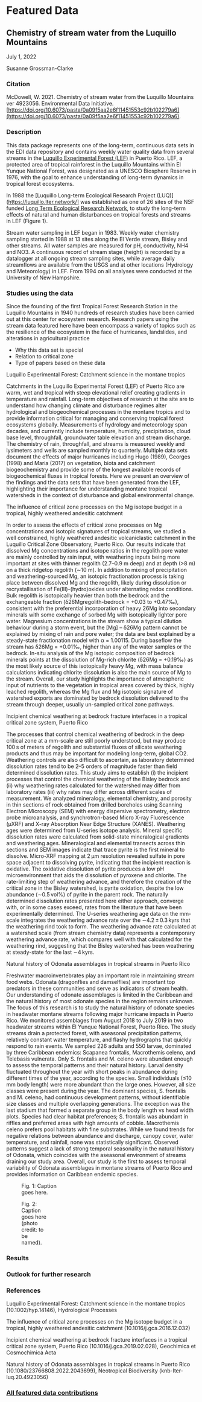 # Featured Data

## Chemistry of stream water from the Luquillo Mountains

July 1, 2022

Susanne Grossman-Clarke

### Citation

McDowell, W. 2021. Chemistry of stream water from the Luquillo Mountains ver 4923056. Environmental Data Initiative. [https://doi.org/10.6073/pasta/0a09f5aa2e6f11451553c92b102279a6](https://doi.org/10.6073/pasta/0a09f5aa2e6f11451553c92b102279a6).

### Description

This data package represents one of the long-term, continuous data sets in the EDI data repository and contains weekly water quality data from several streams in the 
[Luquillo Experimental Forest (LEF)](https://en.wikipedia.org/wiki/Luquillo_Experimental_Forest) in Puerto Rico. LEF, a protected area of tropical rainforest in the Luquillo Mountains within El Yunque National Forest, was designated as a UNESCO Biosphere Reserve in 1976, with the goal to enhance understanding of long-term dynamics in tropical forest ecosystems. 

In 1988 the [Luquillo Long-term Ecological Research Project (LUQ)](https://luquillo.lter.network/] was established as one of 26 sites of the NSF funded [Long Term Ecological Research Network](https://lternet.edu/), to study the long-term effects of natural and human disturbances on tropical forests and streams in LEF (Figure 1).

Stream water sampling in LEF began in 1983. Weekly water chemistry sampling started in 1988 at 13 sites along the El Verde stream, Bisley and other streams. All water samples are measured for pH, conductivity, NH4 and NO3. A continuous record of stream stage (height) is recorded by a datalogger at all ongoing stream sampling sites, while average daily streamflows are available from the USGS and at other locations (Hydrology and Meteorology) in LEF. From 1994 on all analyses were conducted at the University of New Hampshire.

### Studies using the data

Since the founding of the first Tropical Forest Research Station in the Luquillo Mountains in 1940 hundreds of research studies have been carried out at this center for ecosystem research. Research papers using the stream data featured here have been encompass a variety of topics such as the resilience of the ecosystem in the face of hurricanes, landslides, and alterations in agricultural practice


- Why this data set is special
- Relation to critical zone
- Type of papers based on these data

Luquillo Experimental Forest: Catchment science in the montane tropics

Catchments in the Luquillo Experimental Forest (LEF) of Puerto Rico are warm, wet and tropical with steep elevational relief creating gradients in temperature and rainfall. Long-term objectives of research at the site are to understand how changing climate and disturbance regimes alter hydrological and biogeochemical processes in the montane tropics and to provide information critical for managing and conserving tropical forest ecosystems globally. Measurements of hydrology and meteorology span decades, and currently include temperature, humidity, precipitation, cloud base level, throughfall, groundwater table elevation and stream discharge. The chemistry of rain, throughfall, and streams is measured weekly and lysimeters and wells are sampled monthly to quarterly. Multiple data sets document the effects of major hurricanes including Hugo (1989), Georges (1998) and Maria (2017) on vegetation, biota and catchment biogeochemistry and provide some of the longest available records of biogeochemical fluxes in tropical forests. Here we present an overview of the findings and the data sets that have been generated from the LEF, highlighting their importance for understanding montane tropical watersheds in the context of disturbance and global environmental change.


The influence of critical zone processes on the Mg isotope budget in a tropical, highly weathered andesitic catchment

In order to assess the effects of critical zone processes on Mg concentrations and isotopic signatures of tropical streams, we studied a well constrained, highly weathered andesitic volcaniclastic catchment in the Luquillo Critical Zone Observatory, Puerto Rico. Our results indicate that dissolved Mg concentrations and isotope ratios in the regolith pore water are mainly controlled by rain input, with weathering inputs being more important at sites with thinner regolith (2.7–0.9 m deep) and at depth (>8 m) on a thick ridgetop regolith (∼10 m). In addition to mixing of precipitation and weathering-sourced Mg, an isotopic fractionation process is taking place between dissolved Mg and the regolith, likely during dissolution or recrystallisation of Fe(III)-(hydro)oxides under alternating redox conditions. Bulk regolith is isotopically heavier than both the bedrock and the exchangeable fraction (δ26Mgregolith-bedrock = +0.03 to +0.47‰), consistent with the preferential incorporation of heavy 26Mg into secondary minerals with some exchange of sorbed Mg with isotopically lighter pore water. Magnesium concentrations in the stream show a typical dilution behaviour during a storm event, but the [Mg] – δ26Mg pattern cannot be explained by mixing of rain and pore water; the data are best explained by a steady-state fractionation model with α = 1.00115. During baseflow the stream has δ26Mg = +0.01‰, higher than any of the water samples or the bedrock. In-situ analysis of the Mg isotopic composition of bedrock minerals points at the dissolution of Mg-rich chlorite (δ26Mg = +0.19‰) as the most likely source of this isotopically heavy Mg, with mass balance calculations indicating chlorite dissolution is also the main source of Mg to the stream. Overall, our study highlights the importance of atmospheric input of nutrients to the vegetation in tropical areas covered by thick, highly leached regolith, whereas the Mg flux and Mg isotopic signature of watershed exports are dominated by bedrock dissolution delivered to the stream through deeper, usually un-sampled critical zone pathways.


Incipient chemical weathering at bedrock fracture interfaces in a tropical critical zone system, Puerto Rico


The processes that control chemical weathering of bedrock in the deep critical zone at a mm-scale are still poorly understood, but may produce 100 s of meters of regolith and substantial fluxes of silicate weathering products and thus may be important for modeling long-term, global CO2. Weathering controls are also difficult to ascertain, as laboratory determined dissolution rates tend to be 2–5 orders of magnitude faster than field determined dissolution rates. This study aims to establish (i) the incipient processes that control the chemical weathering of the Bisley bedrock and (ii) why weathering rates calculated for the watershed may differ from laboratory rates (iii) why rates may differ across different scales of measurement. We analyzed mineralogy, elemental chemistry, and porosity in thin sections of rock obtained from drilled boreholes using Scanning Electron Microscopy (SEM) with energy dispersive spectrometry, electron probe microanalysis, and synchrotron-based Micro X-ray Fluorescence (µXRF) and X-ray Absorption Near Edge Structure (XANES). Weathering ages were determined from U-series isotope analysis. Mineral specific dissolution rates were calculated from solid-state mineralogical gradients and weathering ages. Mineralogical and elemental transects across thin sections and SEM images indicate that trace pyrite is the first mineral to dissolve. Micro-XRF mapping at 2 µm resolution revealed sulfate in pore space adjacent to dissolving pyrite, indicating that the incipient reaction is oxidative. The oxidative dissolution of pyrite produces a low pH microenvironment that aids the dissolution of pyroxene and chlorite. The rate-limiting step of weathering advance, and therefore the creation of the critical zone in the Bisley watershed, is pyrite oxidation, despite the low abundance (∼0.5 vol%) of pyrite in the parent rock. The naturally determined dissolution rates presented here either approach, converge with, or in some cases exceed, rates from the literature that have been experimentally determined. The U-series weathering age data on the mm-scale integrates the weathering advance rate over the ∼4.2 ± 0.3 kyrs that the weathering rind took to form. The weathering advance rate calculated at a watershed scale (from stream chemistry data) represents a contemporary weathering advance rate, which compares well with that calculated for the weathering rind, suggesting that the Bisley watershed has been weathering at steady-state for the last ∼4 kyrs.


Natural history of Odonata assemblages in tropical streams in Puerto Rico


Freshwater macroinvertebrates play an important role in maintaining stream food webs. Odonata (dragonflies and damselflies) are important top predators in these communities and serve as indicators of stream health. Our understanding of odonate assemblages is limited in the Caribbean and the natural history of most odonate species in the region remains unknown. The focus of this research is to study the natural history of odonate species in headwater montane streams following major hurricane impacts in Puerto Rico. We monitored assemblages from August 2018 to July 2019 in two headwater streams within El Yunque National Forest, Puerto Rico. The study streams drain a protected forest, with aseasonal precipitation patterns, relatively constant water temperature, and flashy hydrographs that quickly respond to rain events. We sampled 226 adults and 550 larvae, dominated by three Caribbean endemics: Scapanea frontalis, Macrothemis celeno, and Telebasis vulnerata. Only S. frontalis and M. celeno were abundant enough to assess the temporal patterns and their natural history. Larval density fluctuated throughout the year with short peaks in abundance during different times of the year, according to the species. Small individuals (≤10 mm body length) were more abundant than the large ones. However, all size classes were present during the year. The dominant species, S. frontalis and M. celeno, had continuous development patterns, without identifiable size classes and multiple overlapping generations. The exception was the last stadium that formed a separate group in the body length vs head width plots. Species had clear habitat preferences; S. frontalis was abundant in riffles and preferred areas with high amounts of cobble. Macrothemis celeno prefers pool habitats with fine substrates. While we found trends for negative relations between abundance and discharge, canopy cover, water temperature, and rainfall, none was statistically significant. Observed patterns suggest a lack of strong temporal seasonality in the natural history of Odonata, which coincides with the aseasonal environment of streams draining our study area. Overall, our study is the first to assess temporal variability of Odonata assemblages in montane streams of Puerto Rico and provides information on Caribbean endemic species.

<div class="figure_featured" style="width: 40%;">
    <figure>
       <img src="" alt=""/>
       <figcaption class="figure-caption">Fig. 1: Caption goes here.</figcaption>
    </figure>
</div>

<div class="figure_featured" style="width: 30%;">
    <figure>
       <img id="" src="/static/images/featured_data/daphnia-magna-asexual.jpg" alt=""/>
       <figcaption class="figure-caption">Fig. 2: Caption goes here (photo credit: to be named).</figcaption>
    </figure>
</div>

### Results

### Outlook for further research

### References

Luquillo Experimental Forest: Catchment science in the montane tropics (10.1002/hyp.14146), Hydrological Processes

The influence of critical zone processes on the Mg isotope budget in a tropical, highly weathered andesitic catchment (10.1016/j.gca.2016.12.032)

Incipient chemical weathering at bedrock fracture interfaces in a tropical critical zone system, Puerto Rico (10.1016/j.gca.2019.02.028), Geochimica et Cosmochimica Acta

Natural history of Odonata assemblages in tropical streams in Puerto Rico (10.1080/23766808.2022.2043699), Neotropical Biodiversity (knb-lter-luq.20.4923056)

### [All featured data contributions](/templates/featured/featured-grid)
